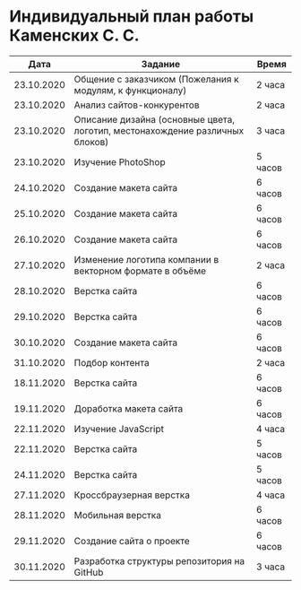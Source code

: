 # Индивидуальный план работы Каменских С. С.

| Дата           | Задание                                              | Время     |
|----------------|--------------------------------------------------------------------------------|-----------|
| 23.10.2020     | Общение с заказчиком (Пожелания к модулям, к функционалу)                      | 2 часа    |
| 23.10.2020     | Анализ сайтов-конкурентов                                                      | 2 часа    |
| 23.10.2020     | Описание дизайна (основные цвета, логотип, местонахождение различных блоков)   | 3 часа    |
| 23.10.2020     | Изучение PhotoShop                                                             | 5 часов   |
| 24.10.2020     | Создание макета сайта                                                          | 6 часов   |
| 25.10.2020     | Создание макета сайта                                                          | 6 часов   |
| 26.10.2020     | Создание макета сайта                                                          | 6 часов   |
| 27.10.2020     | Изменение логотипа компании в векторном формате в объёме                       | 2 часа    |
| 28.10.2020     | Верстка сайта                                                                  | 6 часов   |
| 29.10.2020     | Верстка сайта                                                                  | 6 часов   |
| 30.10.2020     | Создание макета сайта                                                          | 6 часов   |
| 31.10.2020     | Подбор контента                                                                | 2 часа    |
| 18.11.2020     | Верстка сайта                                                                  | 6 часов   |
| 19.11.2020     | Доработка макета сайта                                                         | 6 часов   |
| 22.11.2020     | Изучение JavaScript                                                            | 4 часа    |
| 22.11.2020     | Верстка сайта                                                                  | 5 часов   |
| 24.11.2020     | Верстка сайта                                                                  | 5 часов   |
| 27.11.2020     | Кроссбраузерная верстка                                                        | 4 часа    |
| 28.11.2020     | Мобильная верстка                                                              | 6 часов   |
| 29.11.2020     | Создание сайта о проекте                                                       | 6 часов   |
| 30.11.2020     | Разработка структуры репозитория на GitHub                                     | 3 часа    |
